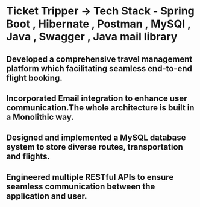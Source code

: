 # Ticket Tripper -> Tech Stack - Spring Boot , Hibernate , Postman , MySQl , Java , Swagger , Java mail library

## Developed a comprehensive travel management platform which facilitating seamless end-to-end flight booking.
## Incorporated Email integration to enhance user communication.The whole architecture is built in a Monolithic way.
## Designed and implemented a MySQL database system to store diverse routes, transportation and flights.
## Engineered multiple RESTful APIs to ensure seamless communication between the application and user.
